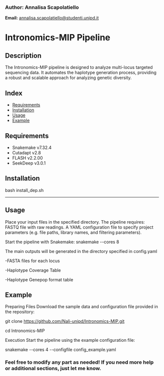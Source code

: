 ### Author: Annalisa Scapolatiello  
**Email:** annalisa.scapolatiello@studenti.unipd.it  


# **Intronomics-MIP Pipeline**

## **Description**
The Intronomics-MIP pipeline is designed to analyze multi-locus targeted sequencing data. It automates the haplotype generation process, providing a robust and scalable approach for analyzing genetic diversity.

## **Index**
- [Requirements](#requirements)
- [Installation](#installation)
- [Usage](#usage)
- [Example](#example)

## **Requirements**
- Snakemake v7.32.4
- Cutadapt v2.8
- FLASH v2.2.00
- SeekDeep v3.0.1

## **Installation**

bash install_dep.sh

---

## **Usage**

Place your input files in the specified directory. The pipeline requires:
FASTQ file with raw readings.
A YAML configuration file to specify project parameters (e.g. file paths, library names, and filtering parameters).

Start the pipeline with Snakemake:
snakemake --cores 8

The main outputs will be generated in the directory specified in config.yaml

-FASTA files for each locus

-Haplotype Coverage Table

-Haplotype Genepop format table


## **Example**

Preparing Files Download the sample data and configuration file provided in the repository:

git clone https://github.com/Nali-unipd/Intronomics-MIP.git

cd Intronomics-MIP

Execution Start the pipeline using the example configuration file:

 snakemake --cores 4 --configfile config_example.yaml




### Feel free to modify any part as needed! If you need more help or additional sections, just let me know.
